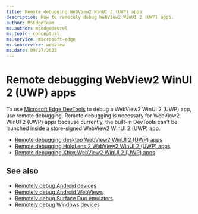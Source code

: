 ```yaml
---
title: Remote debugging WebView2 WinUI 2 (UWP) apps
description: How to remotely debug WebView2 WinUI 2 (UWP) apps. 
author: MSEdgeTeam
ms.author: msedgedevrel
ms.topic: conceptual
ms.service: microsoft-edge
ms.subservice: webview
ms.date: 09/27/2023
---
```

# Remote debugging WebView2 WinUI 2 (UWP) apps

To use [Microsoft Edge DevTools](/microsoft-edge/devtools-guide-chromium/landing/) to debug a WebView2 WinUI 2 (UWP) app, use remote debugging.  Remote debugging is necessary for WebView2 WinUI 2 (UWP) apps because currently, the built-in DevTools can't be launched inside a store-signed WebView2 WinUI 2 (UWP) app.

* [Remote debugging desktop WebView2 WinUI 2 (UWP) apps](./remote-debugging-desktop.md)
* [Remote debugging HoloLens 2 WebView2 WinUI 2 (UWP) apps](./remote-debugging-hololens.md)
* [Remote debugging Xbox WebView2 WinUI 2 (UWP) apps](./remote-debugging-xbox.md)


<!-- ====================================================================== -->
## See also

* [Remotely debug Android devices](../../devtools-guide-chromium/remote-debugging/index.md)
* [Remotely debug Android WebViews](../../devtools-guide-chromium/remote-debugging/webviews.md)
* [Remotely debug Surface Duo emulators](../../devtools-guide-chromium/remote-debugging/surface-duo-emulator.md)
* [Remotely debug Windows devices](../../devtools-guide-chromium/remote-debugging/windows.md)
